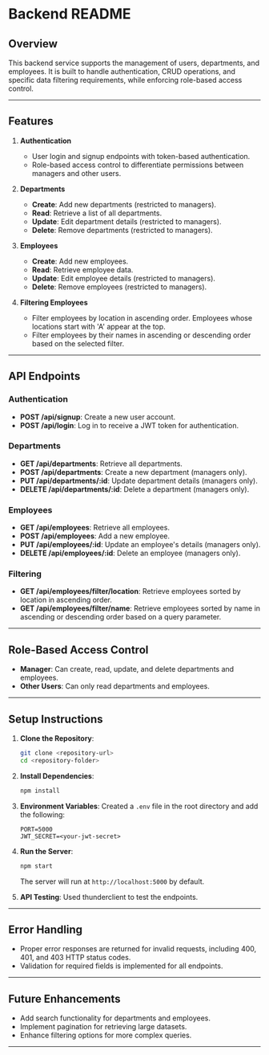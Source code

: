 
# Backend README

## Overview
This backend service supports the management of users, departments, and employees. It is built to handle authentication, CRUD operations, and specific data filtering requirements, while enforcing role-based access control.

---

## Features

1. **Authentication**
   - User login and signup endpoints with token-based authentication.
   - Role-based access control to differentiate permissions between managers and other users.

2. **Departments**
   - **Create**: Add new departments (restricted to managers).
   - **Read**: Retrieve a list of all departments.
   - **Update**: Edit department details (restricted to managers).
   - **Delete**: Remove departments (restricted to managers).

3. **Employees**
   - **Create**: Add new employees.
   - **Read**: Retrieve employee data.
   - **Update**: Edit employee details (restricted to managers).
   - **Delete**: Remove employees (restricted to managers).

4. **Filtering Employees**
   - Filter employees by location in ascending order. Employees whose locations start with 'A' appear at the top.
   - Filter employees by their names in ascending or descending order based on the selected filter.

---

## API Endpoints

### Authentication
- **POST /api/signup**: Create a new user account.
- **POST /api/login**: Log in to receive a JWT token for authentication.

### Departments
- **GET /api/departments**: Retrieve all departments.
- **POST /api/departments**: Create a new department (managers only).
- **PUT /api/departments/:id**: Update department details (managers only).
- **DELETE /api/departments/:id**: Delete a department (managers only).

### Employees
- **GET /api/employees**: Retrieve all employees.
- **POST /api/employees**: Add a new employee.
- **PUT /api/employees/:id**: Update an employee's details (managers only).
- **DELETE /api/employees/:id**: Delete an employee (managers only).

### Filtering
- **GET /api/employees/filter/location**: Retrieve employees sorted by location in ascending order.
- **GET /api/employees/filter/name**: Retrieve employees sorted by name in ascending or descending order based on a query parameter.

---

## Role-Based Access Control
- **Manager**: Can create, read, update, and delete departments and employees.
- **Other Users**: Can only read departments and employees.

---

## Setup Instructions

1. **Clone the Repository**:
   ```bash
   git clone <repository-url>
   cd <repository-folder>
   ```

2. **Install Dependencies**:
   ```bash
   npm install
   ```

3. **Environment Variables**:
   Created a `.env` file in the root directory and add the following:
   ```env
   PORT=5000
   JWT_SECRET=<your-jwt-secret>
   ```

4. **Run the Server**:
   ```bash
   npm start
   ```
   The server will run at `http://localhost:5000` by default.

5. **API Testing**:
   Used thunderclient to test the endpoints.

---

## Error Handling
- Proper error responses are returned for invalid requests, including 400, 401, and 403 HTTP status codes.
- Validation for required fields is implemented for all endpoints.

---

## Future Enhancements
- Add search functionality for departments and employees.
- Implement pagination for retrieving large datasets.
- Enhance filtering options for more complex queries.

---